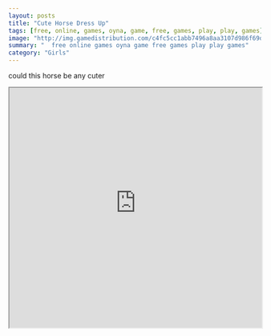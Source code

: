 ```yaml
---
layout: posts
title: "Cute Horse Dress Up"
tags: [free, online, games, oyna, game, free, games, play, play, games]
image: "http://img.gamedistribution.com/c4fc5cc1abb7496a8aa3107d986f69db.jpg"
summary: "  free online games oyna game free games play play games"
category: "Girls"
---
```


could this horse be any cuter

<iframe width="100%" height="480px;" src="http://flash.gamedistribution.com?game=c4fc5cc1abb7496a8aa3107d986f69db"></iframe>